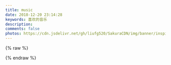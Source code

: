 ```yaml
---
title: music
date: 2018-12-20 23:14:28
keywords: 喜欢的音乐
description: 
comments: false
photos: https://cdn.jsdelivr.net/gh/liufg520/SakuraCDN/img/banner/inspiration.webp
---
```

{% raw %}
<meting-js
  server="netease"
  type="playlist"
  id="2149082231"
  mutex="true">
</meting-js>

<meting-js
  server="netease"
  type="playlist"
  id="798254441"
  mutex="true">
</meting-js>
{% endraw %}
